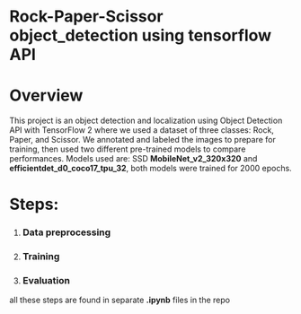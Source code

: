 # Rock-Paper-Scissor object_detection using tensorflow API


# Overview

This project is an object detection and localization using Object Detection API with TensorFlow 2 where we used a dataset of three classes: Rock, Paper, and Scissor. We annotated and labeled the images to prepare for training, then used two different pre-trained models to compare performances. Models used are: SSD **MobileNet_v2_320x320** and **efficientdet_d0_coco17_tpu_32**, both models were trained for 2000 epochs.

# Steps:


1.   ### Data preprocessing 
2.   ### Training
3.   ### Evaluation  

all these steps are found in separate **.ipynb** files in the repo

